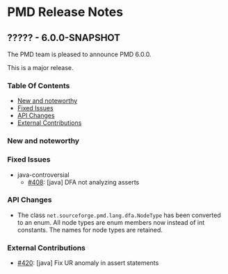 # PMD Release Notes

## ????? - 6.0.0-SNAPSHOT

The PMD team is pleased to announce PMD 6.0.0.

This is a major release.

### Table Of Contents

* [New and noteworthy](#New_and_noteworthy)
* [Fixed Issues](#Fixed_Issues)
* [API Changes](#API_Changes)
* [External Contributions](#External_Contributions)

### New and noteworthy

### Fixed Issues

*   java-controversial
    *   [#408](https://github.com/pmd/pmd/issues/408): \[java] DFA not analyzing asserts

### API Changes

*   The class `net.sourceforge.pmd.lang.dfa.NodeType` has been converted to an enum.
    All node types are enum members now instead of int constants. The names for node types are retained.

### External Contributions

*   [#420](https://github.com/pmd/pmd/pull/420): \[java] Fix UR anomaly in assert statements


